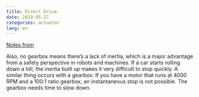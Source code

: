 ```yaml
---
title: Direct Drive 
date: 2019-05-27
categories: actuator
lang: en
---
```

[Notes from ](https://www.machinedesign.com/mechanical/what-s-difference-between-geared-and-direct-drive-actuators)

Also, no gearbox means there’s a lack of inertia, which is a major advantage from a safety perspective in robots and machines. If a car starts rolling down a hill, the inertia built up makes it very difficult to stop quickly. A similar thing occurs with a gearbox: If you have a motor that runs at 4000 RPM and
a 100:1 ratio gearbox, an instantaneous stop is not possible. The gearbox needs time to slow down.
